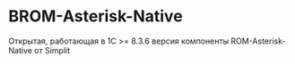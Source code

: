 # BROM-Asterisk-Native
Открытая, работающая в 1С >= 8.3.6 версия компоненты ROM-Asterisk-Native от Simplit
